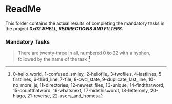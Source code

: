 # ReadMe

This folder contains the actual results of completing the mandatory tasks in the project ___0x02.SHELL, REDIRECTIONS AND FILTERS.___

### Mandatory Tasks
> There are twenty-three in all, numbered 0 to 22 with a hyphen, followed by the name of the task.[^1]
[^1]: 0-hello_world, 1-confused_smiley, 2-hellofile, 3-twofiles, 4-lastlines, 5-firstlines, 6-third_line, 7-file, 8-cwd_state, 9-duplicate_last_line, 10-no_more_js, 11-directories, 12-newest_files, 13-unique, 14-findthatword, 15-countthatword, 16-whatsnext, 17-hidethiswordt, 18-letteronly, 20-hiago, 21-reverse, 22-users_and_homes
